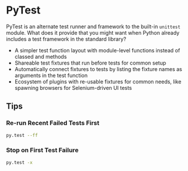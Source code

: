 # PyTest

PyTest is an alternate test runner and framework to the built-in `unittest`
module. What does it provide that you might want when Python already includes
a test framework in the standard library?

* A simpler test function layout with module-level functions instead of
  classed and methods
* Shareable test fixtures that run before tests for common setup
* Automatically connect fixtures to tests by listing the fixture names as
  arguments in the test function
* Ecosystem of plugins with re-usable fixtures for common needs, like
  spawning browsers for Selenium-driven UI tests 

## Tips

### Re-run Recent Failed Tests First

```bash
py.test --ff
```

### Stop on First Test Failure

```bash
py.test -x
```

